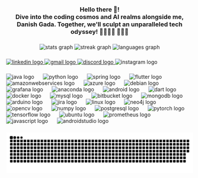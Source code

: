 <h3 align="center">Hello there 👋!<br>Dive into the coding cosmos and AI realms alongside me, Danish Gada. Together, we'll sculpt an unparalleled tech odyssey! 🌌👩‍💻🚀 👨‍💻🚀</h3>

###

<div align="center">
  <img src="https://github-readme-stats.vercel.app/api?username=danishgada&hide_title=false&hide_rank=true&show_icons=true&include_all_commits=true&count_private=true&disable_animations=false&theme=dark&locale=en&hide_border=true" height="150" alt="stats graph"  />
  <img src="https://streak-stats.demolab.com?user=danishgada&locale=en&mode=daily&theme=dark&hide_border=true&border_radius=11&date_format=M j[, Y]" height="150" alt="streak graph"  />
  <img src="https://github-readme-stats.vercel.app/api/top-langs?username=danishgada&locale=en&hide_title=true&layout=compact&card_width=320&langs_count=4&theme=dark&hide_border=true" height="100" alt="languages graph"  />
</div>

###

<div align="left">
  <a href="https://www.linkedin.com/in/danishgada/" target="_blank">
    <img src="https://img.shields.io/static/v1?message=LinkedIn&logo=linkedin&label=&color=0077B5&logoColor=white&labelColor=&style=for-the-badge" height="30" alt="linkedin logo"  />
  </a>
  <a href="danish.atul.gada@gmail.com" target="_blank">
    <img src="https://img.shields.io/static/v1?message=Gmail&logo=gmail&label=&color=D14836&logoColor=white&labelColor=&style=for-the-badge" height="30" alt="gmail logo"  />
  </a>
  <a href="https://discord.gg/MHD7U9M6" target="_blank">
    <img src="https://img.shields.io/static/v1?message=Discord&logo=discord&label=&color=7289DA&logoColor=white&labelColor=&style=for-the-badge" height="30" alt="discord logo"  />
  </a>
  <img src="https://img.shields.io/static/v1?message=Instagram&logo=instagram&label=&color=E4405F&logoColor=white&labelColor=&style=for-the-badge" height="30" alt="instagram logo"  />
</div>

###

<div align="left">
  <img src="https://skillicons.dev/icons?i=java" height="28" alt="java logo"  />
  <img width="16" />
  <img src="https://skillicons.dev/icons?i=py" height="28" alt="python logo"  />
  <img width="16" />
  <img src="https://skillicons.dev/icons?i=spring" height="28" alt="spring logo"  />
  <img width="16" />
  <img src="https://skillicons.dev/icons?i=flutter" height="28" alt="flutter logo"  />
  <img width="16" />
  <img src="https://skillicons.dev/icons?i=aws" height="28" alt="amazonwebservices logo"  />
  <img width="16" />
  <img src="https://skillicons.dev/icons?i=azure" height="28" alt="azure logo"  />
  <img width="16" />
  <img src="https://cdn.jsdelivr.net/gh/devicons/devicon/icons/debian/debian-original.svg" height="28" alt="debian logo"  />
  <img width="16" />
  <img src="https://skillicons.dev/icons?i=grafana" height="28" alt="grafana logo"  />
  <img width="16" />
  <img src="https://cdn.jsdelivr.net/gh/devicons/devicon/icons/anaconda/anaconda-original.svg" height="28" alt="anaconda logo"  />
  <img width="16" />
  <img src="https://cdn.jsdelivr.net/gh/devicons/devicon/icons/android/android-original.svg" height="28" alt="android logo"  />
  <img width="16" />
  <img src="https://skillicons.dev/icons?i=dart" height="28" alt="dart logo"  />
  <img width="16" />
  <img src="https://skillicons.dev/icons?i=docker" height="28" alt="docker logo"  />
  <img width="16" />
  <img src="https://skillicons.dev/icons?i=mysql" height="28" alt="mysql logo"  />
  <img width="16" />
  <img src="https://cdn.jsdelivr.net/gh/devicons/devicon/icons/bitbucket/bitbucket-original.svg" height="28" alt="bitbucket logo"  />
  <img width="16" />
  <img src="https://skillicons.dev/icons?i=mongodb" height="28" alt="mongodb logo"  />
  <img width="16" />
  <img src="https://cdn.jsdelivr.net/gh/devicons/devicon/icons/arduino/arduino-original.svg" height="28" alt="arduino logo"  />
  <img width="16" />
  <img src="https://cdn.jsdelivr.net/gh/devicons/devicon/icons/jira/jira-original.svg" height="28" alt="jira logo"  />
  <img width="16" />
  <img src="https://cdn.jsdelivr.net/gh/devicons/devicon/icons/linux/linux-original.svg" height="28" alt="linux logo"  />
  <img width="16" />
  <img src="https://cdn.jsdelivr.net/gh/devicons/devicon/icons/neo4j/neo4j-original.svg" height="28" alt="neo4j logo"  />
  <img width="16" />
  <img src="https://cdn.jsdelivr.net/gh/devicons/devicon/icons/opencv/opencv-original.svg" height="28" alt="opencv logo"  />
  <img width="16" />
  <img src="https://cdn.jsdelivr.net/gh/devicons/devicon/icons/numpy/numpy-original.svg" height="28" alt="numpy logo"  />
  <img width="16" />
  <img src="https://cdn.jsdelivr.net/gh/devicons/devicon/icons/postgresql/postgresql-original.svg" height="28" alt="postgresql logo"  />
  <img width="16" />
  <img src="https://cdn.jsdelivr.net/gh/devicons/devicon/icons/pytorch/pytorch-original.svg" height="28" alt="pytorch logo"  />
  <img width="16" />
  <img src="https://cdn.jsdelivr.net/gh/devicons/devicon/icons/tensorflow/tensorflow-original.svg" height="28" alt="tensorflow logo"  />
  <img width="16" />
  <img src="https://cdn.jsdelivr.net/gh/devicons/devicon/icons/ubuntu/ubuntu-plain.svg" height="28" alt="ubuntu logo"  />
  <img width="16" />
  <img src="https://skillicons.dev/icons?i=prometheus" height="28" alt="prometheus logo"  />
  <img width="16" />
  <img src="https://skillicons.dev/icons?i=js" height="28" alt="javascript logo"  />
  <img width="16" />
  <img src="https://skillicons.dev/icons?i=androidstudio" height="28" alt="androidstudio logo"  />
</div>

###

<img src="https://raw.githubusercontent.com/danishgada/danishgada/output/snake.svg" alt="Snake animation" />

###
